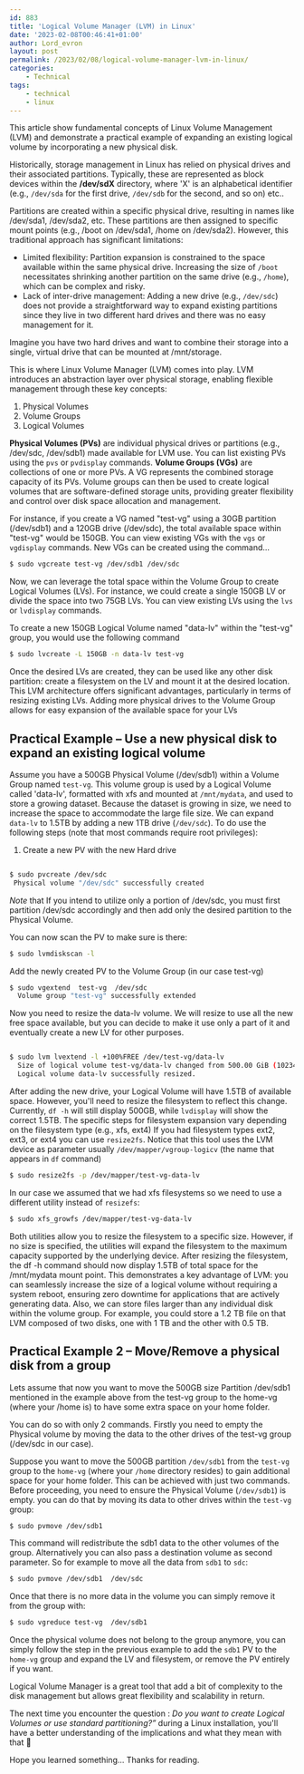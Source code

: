 ```yaml
---
id: 883
title: 'Logical Volume Manager (LVM) in Linux'
date: '2023-02-08T00:46:41+01:00'
author: Lord_evron
layout: post
permalink: /2023/02/08/logical-volume-manager-lvm-in-linux/
categories:
    - Technical
tags:
    - technical
    - linux
---
```


This article show fundamental concepts of Linux Volume Management (LVM) and demonstrate a practical example of expanding an 
existing logical volume by incorporating a new physical disk.


Historically, storage management in Linux has relied on physical drives and their associated partitions. 
Typically, these are represented as block devices within the **/dev/sdX** directory, where 'X' is an alphabetical identifier
(e.g., `/dev/sda` for the first drive, `/dev/sdb` for the second, and so on) etc..


Partitions are created within a specific physical drive, resulting in names like /dev/sda1, /dev/sda2, etc. 
These partitions are then assigned to specific mount points (e.g., /boot on /dev/sda1, /home on /dev/sda2).
However, this traditional approach has significant limitations:

- Limited flexibility: Partition expansion is constrained to the space available within the same physical drive. 
Increasing the size of `/boot` necessitates shrinking another partition on the same drive (e.g., `/home`), which can be complex and risky.
- Lack of inter-drive management: Adding a new drive (e.g., `/dev/sdc`) does not provide a straightforward way to expand 
existing partitions since they live in two different hard drives and there was no easy management for it.

Imagine you have two hard drives and want to combine their storage into a single, virtual drive that can be mounted at /mnt/storage.

This is where Linux Volume Manager (LVM) comes into play. LVM introduces an abstraction layer over physical storage, enabling flexible management 
through these key concepts:

1. Physical Volumes
2. Volume Groups
3. Logical Volumes


**Physical Volumes (PVs)** are individual physical drives or partitions (e.g., /dev/sdc, /dev/sdb1) made available for LVM use. 
You can list existing PVs using the `pvs` or `pvdisplay` commands.
**Volume Groups (VGs)** are collections of one or more PVs. A VG represents the combined storage capacity of its PVs. 
Volume groups can then be used to create logical volumes that are software-defined storage units,
providing greater flexibility and control over disk space allocation and management.


For instance, if you create a VG named "test-vg" using a 30GB partition (/dev/sdb1) 
and a 120GB drive (/dev/sdc), the total available space within "test-vg" would be 150GB. You can view existing VGs with the `vgs` or `vgdisplay` commands. 
New VGs can be created using the command...

```bash
$ sudo vgcreate test-vg /dev/sdb1 /dev/sdc
```

Now, we can leverage the total space within the Volume Group to create Logical Volumes (LVs). 
For instance, we could create a single 150GB LV or divide the space into two 75GB LVs. You can view existing LVs using the `lvs` or `lvdisplay` commands.

To create a new 150GB Logical Volume named "data-lv" within the "test-vg" group, you would use the following command

```bash
$ sudo lvcreate -L 150GB -n data-lv test-vg
```

Once the desired LVs are created, they can be used like any other disk partition: create a filesystem on the LV and mount it at the desired location.
This LVM architecture offers significant advantages, particularly in terms of resizing existing LVs. 
Adding more physical drives to the Volume Group allows for easy expansion of the available space for your LVs

## Practical Example – Use a new physical disk to expand an existing logical volume

Assume you have a 500GB Physical Volume (/dev/sdb1) within a Volume Group named `test-vg`. 
This volume group is used by a Logical Volume called 'data-lv', formatted with xfs and mounted at `/mnt/mydata`, and used to store a growing dataset. 
Because the dataset is growing in size, we need to increase the space to accommodate the large file size. 
We can expand `data-lv` to 1.5TB by adding a new 1TB drive (`/dev/sdc`). To do use the following steps (note that most commands require root privileges):

1. Create a new PV with the new Hard drive

```bash

$ sudo pvcreate /dev/sdc  
 Physical volume "/dev/sdc" successfully created
```
*Note* that If you intend to utilize only a portion of /dev/sdc, you must first partition /dev/sdc accordingly 
and then add only the desired partition to the Physical Volume.

You can now scan the PV to make sure is there:

```bash
$ sudo lvmdiskscan -l
```

Add the newly created PV to the Volume Group (in our case test-vg)

```bash
$ sudo vgextend  test-vg  /dev/sdc
  Volume group "test-vg" successfully extended
```

Now you need to resize the data-lv volume. We will resize to use all the new free space available, 
but you can decide to make it use only a part of it and eventually create a new LV for other purposes.

```bash

$ sudo lvm lvextend -l +100%FREE /dev/test-vg/data-lv
  Size of logical volume test-vg/data-lv changed from 500.00 GiB (10234 extents) to 1.5 TB (230336 extents).
  Logical volume data-lv successfully resized.
```

After adding the new drive, your Logical Volume will have 1.5TB of available space. However, you'll need to resize the filesystem to reflect this change.
Currently, `df -h` will still display 500GB, while `lvdisplay` will show the correct 1.5TB. 
The specific steps for filesystem expansion vary depending on the filesystem type (e.g., xfs, ext4)
If you had filesystem types ext2, ext3, or ext4 you can use `resize2fs`. 
Notice that this tool uses the LVM device as parameter usually `/dev/mapper/vgroup-logicv` (the name that appears in `df` command)

```bash
$ sudo resize2fs -p /dev/mapper/test-vg-data-lv
```

In our case we assumed that we had xfs filesystems so we need to use a different utility instead of `resizefs`:

```bash
$ sudo xfs_growfs /dev/mapper/test-vg-data-lv
```

Both utilities allow you to resize the filesystem to a specific size. However, if no size is specified, the utilities 
will expand the filesystem to the maximum capacity supported by the underlying device. 
After resizing the filesystem, the df -h command should now display 1.5TB of total space for the /mnt/mydata mount point. 
This demonstrates a key advantage of LVM: you can seamlessly increase the size of a logical volume without requiring a system reboot, 
ensuring zero downtime for applications that are actively generating data. Also, we can store files larger than any individual disk within the volume group. 
For example, you could store a 1.2 TB file on that LVM composed of two disks, one with 1 TB and the other with 0.5 TB.

## Practical Example 2 – Move/Remove a physical disk from a group

Lets assume that now you want to move the 500GB size Partition /dev/sdb1 mentioned in the example above from the test-vg group to the home-vg (where your /home is) to have some extra space on your home folder.

You can do so with only 2 commands. Firstly you need to empty the Physical volume by moving the data to the other drives of the test-vg group (/dev/sdc in our case).

Suppose you want to move the 500GB partition `/dev/sdb1` from the `test-vg` group to the `home-vg` (where your `/home` directory resides) 
to gain additional space for your home folder. This can be achieved with just two commands. 
Before proceeding, you need to ensure the Physical Volume (`/dev/sdb1`) is empty. you can do that by moving its data to other drives within the `test-vg` group:

```bash
$ sudo pvmove /dev/sdb1
```

This command will redistribute the sdb1 data to the other volumes of the group. Alternatively you can also pass a destination volume as second parameter. 
So for example to move all the data from `sdb1` to `sdc`:

```bash
$ sudo pvmove /dev/sdb1  /dev/sdc
```

Once that there is no more data in the volume you can simply remove it from the group with:

```bash
$ sudo vgreduce test-vg  /dev/sdb1
```

Once the physical volume does not belong to the group anymore, you can simply follow the step in the previous example to add the `sdb1` PV to the
`home-vg` group and expand the LV and filesystem, or remove the PV entirely if you want.


Logical Volume Manager is a great tool that add a bit of complexity to the disk management but allows great flexibility and scalability in return.

The next time you encounter the question  : 
*Do you want to create Logical Volumes or use standard partitioning?”* during a Linux installation, you'll have a better 
understanding of the implications and what they mean with that 🙂


Hope you learned something... Thanks for reading.

